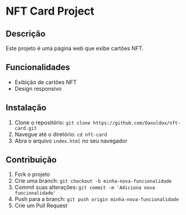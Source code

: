 # NFT Card Project

## Descrição
Este projeto é uma página web que exibe cartões NFT.

## Funcionalidades
- Exibição de cartões NFT
- Design responsivo

## Instalação
1. Clone o repositório: `git clone https://github.com/Oaxuldox/nft-card.git`
2. Navegue até o diretório: `cd nft-card`
3. Abra o arquivo `index.html` no seu navegador

## Contribuição
1. Fork o projeto
2. Crie uma branch: `git checkout -b minha-nova-funcionalidade`
3. Commit suas alterações: `git commit -m 'Adiciona nova funcionalidade'`
4. Push para a branch: `git push origin minha-nova-funcionalidade`
5. Crie um Pull Request
